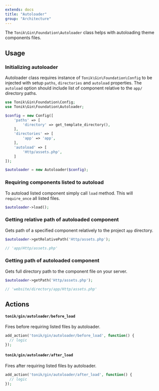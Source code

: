 ```yaml
---
extends: docs
title: "Autoloader"
group: "Architecture"
---
```


The `Tonik\Gin\Foundation\Autoloader` class helps with autoloading theme components files.

## Usage

### Initializing autoloader

Autoloader class requires instance of `Tonik\Gin\Foundation\Config` to be injected with setup `paths`, `directories` and `autoload` properties. The `autoload` option should include list of component relative to the `app/` directory paths.

```php
use Tonik\Gin\Foundation\Config;
use Tonik\Gin\Foundation\Autoloader;

$config = new Config([
    'paths' => [
        'directory' => get_template_directory(),
    ],
    'directories' => [
        'app' => 'app',
    ],
    'autoload' => [
        'Http/assets.php',
    ]
]);

$autoloader = new Autoloader($config);
```

### Requiring components listed to autoload

To autoload listed component simply call `load` method. This will `require_once` all listed files.

```php
$autoloader->load();
```

### Getting relative path of autoloaded component

Gets path of a specified component relatively to the project `app` directory.

```php
$autoloader->getRelativePath('Http/assets.php');

// 'app/Http/assets.php'
```

### Getting path of autoloaded component

Gets full directory path to the component file on your server.

```php
$autoloader->getPath('Http/assets.php');

// 'website/directory/app/Http/assets.php'
```

## Actions

#### `tonik/gin/autoloader/before_load`

Fires before requiring listed files by autoloader.

```php
add_action('tonik/gin/autoloader/before_load', function() {
  // logic
});
```

#### `tonik/gin/autoloader/after_load`

Fires after requiring listed files by autoloader.

```php
add_action('tonik/gin/autoloader/after_load', function() {
  // logic
});
```
